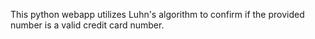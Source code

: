 This python webapp utilizes Luhn's algorithm to confirm if the provided number is a valid credit card number.
